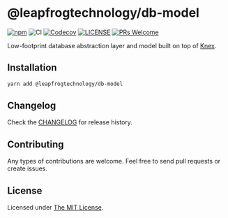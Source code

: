 # @leapfrogtechnology/db-model

[![npm](https://img.shields.io/npm/v/@leapfrogtechnology/db-model.svg?style=flat-square)](https://www.npmjs.com/package/@leapfrogtechnology/db-model)
![CI](https://github.com/leapfrogtechnology/js-util/workflows/CI/badge.svg?branch=master)
[![Codecov](https://img.shields.io/codecov/c/github/leapfrogtechnology/js-util?style=flat-square)](https://codecov.io/gh/leapfrogtechnology/js-util)
[![LICENSE](https://img.shields.io/github/license/leapfrogtechnology/js-util.svg?style=flat-square)](https://github.com/leapfrogtechnology/js-util/blob/master/packages/db-model/LICENSE)
[![PRs Welcome](https://img.shields.io/badge/PRs-welcome-brightgreen.svg?style=flat-square)](https://github.com/leapfrogtechnology/js-util#contributing)

Low-footprint database abstraction layer and model built on top of [Knex](http://knexjs.org/).

## Installation

```sh
yarn add @leapfrogtechnology/db-model
```

## Changelog

Check the [CHANGELOG](CHANGELOG.md) for release history.

## Contributing

Any types of contributions are welcome. Feel free to send pull requests or create issues.

## License

Licensed under [The MIT License](LICENSE).
